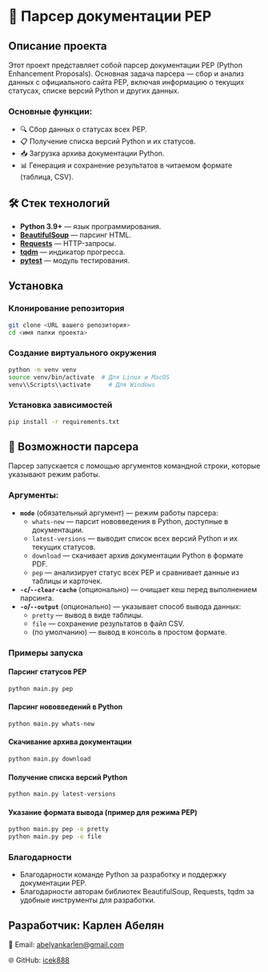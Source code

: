 # 📄 Парсер документации PEP

## Описание проекта

Этот проект представляет собой парсер документации PEP (Python Enhancement Proposals). Основная задача парсера — сбор и анализ данных с официального сайта PEP, включая информацию о текущих статусах, списке версий Python и других данных.

### Основные функции:
- 🔍 Сбор данных о статусах всех PEP.
- 📋 Получение списка версий Python и их статусов.
- 📥 Загрузка архива документации Python.
- 📊 Генерация и сохранение результатов в читаемом формате (таблица, CSV).

## 🛠 Стек технологий

- **Python 3.9+** — язык программирования.
- **[BeautifulSoup](https://www.crummy.com/software/BeautifulSoup/)** — парсинг HTML.
- **[Requests](https://requests.readthedocs.io/en/latest/)** — HTTP-запросы.
- **[tqdm](https://tqdm.github.io/)** — индикатор прогресса.
- **[pytest](https://docs.pytest.org/en/latest/)** — модуль тестирования.

## Установка

### Клонирование репозитория
```bash
git clone <URL вашего репозитория>
cd <имя папки проекта>
```
### Создание виртуального окружения
```bash
python -m venv venv
source venv/bin/activate  # Для Linux и MacOS
venv\\Scripts\\activate     # Для Windows
```
### Установка зависимостей
```bash
pip install -r requirements.txt
```
## 🚀 Возможности парсера

Парсер запускается с помощью аргументов командной строки, которые указывают режим работы.

### Аргументы:
- **`mode`** (обязательный аргумент) — режим работы парсера:
  - `whats-new` — парсит нововведения в Python, доступные в документации.
  - `latest-versions` — выводит список всех версий Python и их текущих статусов.
  - `download` — скачивает архив документации Python в формате PDF.
  - `pep` — анализирует статус всех PEP и сравнивает данные из таблицы и карточек.
- **`-c`/`--clear-cache`** (опционально) — очищает кеш перед выполнением парсинга.
- **`-o`/`--output`** (опционально) — указывает способ вывода данных:
  - `pretty` — вывод в виде таблицы.
  - `file` — сохранение результатов в файл CSV.
  - (по умолчанию) — вывод в консоль в простом формате.

### Примеры запуска

#### Парсинг статусов PEP
```bash
python main.py pep
```
#### Парсинг нововведений в Python
```bash
python main.py whats-new
```
#### Скачивание архива документации
```bash
python main.py download
```
#### Получение списка версий Python
```bash
python main.py latest-versions
```
#### Указание формата вывода (пример для режима PEP)
```bash
python main.py pep -o pretty
python main.py pep -o file
```
### Благодарности
- Благодарности команде Python за разработку и поддержку документации PEP.
- Благодарности авторам библиотек BeautifulSoup, Requests, tqdm за удобные инструменты для разработки.

## Разработчик: Карлен Абелян

📧 Email: abelyankarlen@gmail.com

🌐 GitHub: [icek888](https://github.com/icek888)